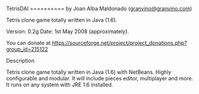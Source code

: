 TetrisDAI
========== by Joan Alba Maldonado (granvino@granvino.com)

Tetris clone game totally written in Java (1.6).

Version: 0.2g
Date: 1st May 2008 (approximately).

You can donate at https://sourceforge.net/project/project_donations.php?group_id=215122


Description

Tetris clone game totally written in Java (1.6) with NetBeans. Highly configurable and modular.
It will include pieces editor, multiplayer and more.
It runs on any system with JRE 1.6 installed.